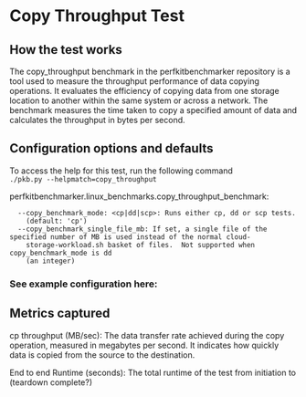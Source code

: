 # Copy Throughput Test

## How the test works
The copy_throughput benchmark in the perfkitbenchmarker repository is a tool used to measure the throughput performance of data copying operations. It evaluates the efficiency of copying data from one storage location to another within the same system or across a network. The benchmark measures the time taken to copy a specified amount of data and calculates the throughput in bytes per second. 

## Configuration options and defaults
To access the help for this test, run the following command  
```./pkb.py --helpmatch=copy_throughput```  

perfkitbenchmarker.linux_benchmarks.copy_throughput_benchmark:
```
  --copy_benchmark_mode: <cp|dd|scp>: Runs either cp, dd or scp tests.
    (default: 'cp')
  --copy_benchmark_single_file_mb: If set, a single file of the specified number of MB is used instead of the normal cloud-
    storage-workload.sh basket of files.  Not supported when copy_benchmark_mode is dd
    (an integer)
```
### See example configuration here: 


## Metrics captured
cp throughput (MB/sec): The data transfer rate achieved during the copy operation, measured in megabytes per second. It indicates how quickly data is copied from the source to the destination.

End to end Runtime (seconds): 
The total runtime of the test from initiation to (teardown complete?)
